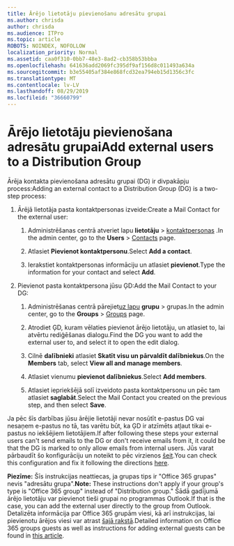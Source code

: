 ```yaml
---
title: Ārējo lietotāju pievienošanu adresātu grupai
ms.author: chrisda
author: chrisda
ms.audience: ITPro
ms.topic: article
ROBOTS: NOINDEX, NOFOLLOW
localization_priority: Normal
ms.assetid: caa0f310-0bb7-48e3-8ad2-cb358b53bbba
ms.openlocfilehash: 641636add2069fc395df9af156d8c011493a634a
ms.sourcegitcommit: b3e55405af384e868fcd32ea794eb15d1356c3fc
ms.translationtype: MT
ms.contentlocale: lv-LV
ms.lasthandoff: 08/29/2019
ms.locfileid: "36660799"
---
```

# <a name="add-external-users-to-a-distribution-group"></a><span data-ttu-id="c69aa-102">Ārējo lietotāju pievienošana adresātu grupai</span><span class="sxs-lookup"><span data-stu-id="c69aa-102">Add external users to a Distribution Group</span></span>

<span data-ttu-id="c69aa-103">Ārēja kontakta pievienošana adresātu grupai (DG) ir divpakāpju process:</span><span class="sxs-lookup"><span data-stu-id="c69aa-103">Adding an external contact to a Distribution Group (DG) is a two-step process:</span></span>
  
1. <span data-ttu-id="c69aa-104">Ārējā lietotāja pasta kontaktpersonas izveide:</span><span class="sxs-lookup"><span data-stu-id="c69aa-104">Create a Mail Contact for the external user:</span></span>
    
    1. <span data-ttu-id="c69aa-105">Administrēšanas centrā atveriet lapu **lietotāju** > [kontaktpersonas](https://admin.microsoft.com/adminportal/home#/Contact) .</span><span class="sxs-lookup"><span data-stu-id="c69aa-105">In the admin center, go to the **Users** > [Contacts](https://admin.microsoft.com/adminportal/home#/Contact) page.</span></span> 
    
    2. <span data-ttu-id="c69aa-106">Atlasiet **Pievienot kontaktpersonu**.</span><span class="sxs-lookup"><span data-stu-id="c69aa-106">Select **Add a contact**.</span></span>
    
    3. <span data-ttu-id="c69aa-107">Ierakstiet kontaktpersonas informāciju un atlasiet **pievienot**.</span><span class="sxs-lookup"><span data-stu-id="c69aa-107">Type the information for your contact and select **Add**.</span></span>
    
2. <span data-ttu-id="c69aa-108">Pievienot pasta kontaktpersona jūsu ĢD:</span><span class="sxs-lookup"><span data-stu-id="c69aa-108">Add the Mail Contact to your DG:</span></span>
    
    1. <span data-ttu-id="c69aa-109">Administrēšanas centrā pārejiet[uz lapu](https://admin.microsoft.com/adminportal/home#/groups) **grupu** > grupas.</span><span class="sxs-lookup"><span data-stu-id="c69aa-109">In the admin center, go to the **Groups** > [Groups](https://admin.microsoft.com/adminportal/home#/groups) page.</span></span> 
    
    2. <span data-ttu-id="c69aa-110">Atrodiet ĢD, kuram vēlaties pievienot ārējo lietotāju, un atlasiet to, lai atvērtu rediģēšanas dialogu.</span><span class="sxs-lookup"><span data-stu-id="c69aa-110">Find the DG you want to add the external user to, and select it to open the edit dialog.</span></span>
    
    3. <span data-ttu-id="c69aa-111">Cilnē **dalībnieki** atlasiet **Skatīt visu un pārvaldīt dalībniekus**.</span><span class="sxs-lookup"><span data-stu-id="c69aa-111">On the **Members** tab, select **View all and manage members**.</span></span> 
    
    4. <span data-ttu-id="c69aa-112">Atlasiet vienumu **pievienot dalībniekus**.</span><span class="sxs-lookup"><span data-stu-id="c69aa-112">Select **Add members**.</span></span>
    
    5. <span data-ttu-id="c69aa-113">Atlasiet iepriekšējā solī izveidoto pasta kontaktpersonu un pēc tam atlasiet **saglabāt**.</span><span class="sxs-lookup"><span data-stu-id="c69aa-113">Select the Mail Contact you created on the previous step, and then select **Save**.</span></span>
    
<span data-ttu-id="c69aa-114">Ja pēc šīs darbības jūsu ārējie lietotāji nevar nosūtīt e-pastus DG vai nesaņem e-pastus no tā, tas varētu būt, ka ĢD ir atzīmēts atļaut tikai e-pastus no iekšējiem lietotājiem.</span><span class="sxs-lookup"><span data-stu-id="c69aa-114">If after following these steps your external users can't send emails to the DG or don't receive emails from it, it could be that the DG is marked to only allow emails from internal users.</span></span> <span data-ttu-id="c69aa-115">Jūs varat pārbaudīt šo konfigurāciju un noteikt to pēc virzienos [šeit](https://support.office.com/article/Fix-email-delivery-issues-for-error-code-5-7-133-in-Office-365-991abc19-7756-438f-abcb-39f69b80f284.aspx).</span><span class="sxs-lookup"><span data-stu-id="c69aa-115">You can check this configuration and fix it following the directions [here](https://support.office.com/article/Fix-email-delivery-issues-for-error-code-5-7-133-in-Office-365-991abc19-7756-438f-abcb-39f69b80f284.aspx).</span></span>
  
 <span data-ttu-id="c69aa-116">**Piezīme:** Šīs instrukcijas neattiecas, ja grupas tips ir "Office 365 grupas" nevis "adresātu grupa".</span><span class="sxs-lookup"><span data-stu-id="c69aa-116">**Note:** These instructions don't apply if your group's type is "Office 365 group" instead of "Distribution group."</span></span> <span data-ttu-id="c69aa-117">Šādā gadījumā ārējo lietotāju var pievienot tieši grupai no programmas Outlook.</span><span class="sxs-lookup"><span data-stu-id="c69aa-117">If that is the case, you can add the external user directly to the group from Outlook.</span></span> <span data-ttu-id="c69aa-118">Detalizēta informācija par Office 365 grupām viesi, kā arī instrukcijas, lai pievienotu ārējos viesi var atrast [šajā rakstā](https://support.office.com/article/Guest-access-in-Office-365-Groups-bfc7a840-868f-4fd6-a390-f347bf51aff6.aspx).</span><span class="sxs-lookup"><span data-stu-id="c69aa-118">Detailed information on Office 365 groups guests as well as instructions for adding external guests can be found in [this article](https://support.office.com/article/Guest-access-in-Office-365-Groups-bfc7a840-868f-4fd6-a390-f347bf51aff6.aspx).</span></span>
  
